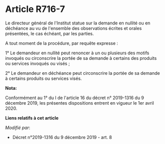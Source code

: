 # Article R716-7

Le directeur général de l'Institut statue sur la demande en nullité ou en déchéance au vu de l'ensemble des observations
écrites et orales présentées, le cas échéant, par les parties.

A tout moment de la procédure, par requête expresse :

1° Le demandeur en nullité peut renoncer à un ou plusieurs des motifs invoqués ou circonscrire la portée de sa demande à
certains des produits ou services invoqués ou visés ;

2° Le demandeur en déchéance peut circonscrire la portée de sa demande à certains produits ou services visés.

**Nota:**

Conformément au 1° du I de l'article 16 du décret n° 2019-1316 du 9 décembre 2019, les présentes dispositions entrent en
vigueur le 1er avril 2020.

**Liens relatifs à cet article**

_Modifié par_:

  - Décret n°2019-1316 du 9 décembre 2019 - art. 8
